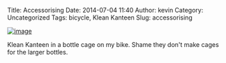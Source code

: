 Title: Accessorising
Date: 2014-07-04 11:40
Author: kevin
Category: Uncategorized
Tags: bicycle, Klean Kanteen
Slug: accessorising

[![image](/images/2014/07/wpid-wp-1404470229227.jpg "wp-1404470229227.jpg")](/images/2014/07/wpid-wp-1404470229227.jpg)

Klean Kanteen in a bottle cage on my bike. Shame they don't make cages
for the larger bottles.
